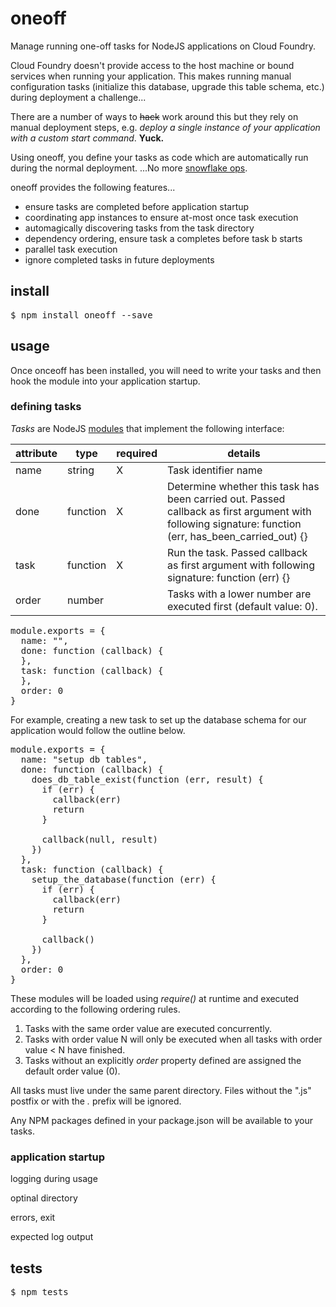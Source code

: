 # oneoff

Manage running one-off tasks for NodeJS applications on Cloud Foundry.

Cloud Foundry doesn't provide access to the host machine or bound services when running your
application. This makes running manual configuration tasks (initialize this 
database, upgrade this table schema, etc.) during deployment a challenge...

There are a number of ways to ~~hack~~ work around this but they rely on manual 
deployment steps, e.g. *deploy a single instance of your application with a
custom start command*. **Yuck.**

Using oneoff, you define your tasks as code which are automatically run during
the normal deployment. ...No more [snowflake ops](http://martinfowler.com/bliki/SnowflakeServer.html).

oneoff provides the following features...

* ensure tasks are completed before application startup
* coordinating app instances to ensure at-most once task execution 
* automagically discovering tasks from the task directory 
* dependency ordering, ensure task a completes before task b starts
* parallel task execution 
* ignore completed tasks in future deployments

## install 

<pre>
$ npm install oneoff --save
</pre>

## usage 

Once onceoff has been installed, you will need to write your tasks and then 
hook the module into your application startup. 

### defining tasks

*Tasks* are NodeJS [modules](https://nodejs.org/api/modules.html) that
implement the following interface: 

| attribute | type | required | details |
|-----------|------|----------|---------|
| name | string | X | Task identifier name |
| done | function | X | Determine whether this task has been carried out. Passed callback as first argument with following signature: function (err, has_been_carried_out) {}|
| task | function | X | Run the task. Passed callback as first argument with following signature: function (err) {}|
| order | number |  | Tasks with a lower number are executed first (default value: 0).|

<pre>
module.exports = {
  name: "",
  done: function (callback) {
  }, 
  task: function (callback) {
  },
  order: 0
}
</pre>

For example, creating a new task to set up the database schema for our
application would follow the outline below. 

<pre>
module.exports = {
  name: "setup db tables",
  done: function (callback) {
    does_db_table_exist(function (err, result) {
      if (err) {
        callback(err) 
        return
      }      
      
      callback(null, result)
    })
  }, 
  task: function (callback) {
    setup_the_database(function (err) {
      if (err) {
        callback(err)
        return
      }

      callback()
    })
  },
  order: 0
}
</pre>

These modules will be loaded using *require()* at runtime and executed
according to the following ordering rules.

1. Tasks with the same order value are executed concurrently.
2. Tasks with order value N will only be executed when all tasks with order value < N have
   finished.
3. Tasks without an explicitly *order* property defined are assigned the default order value (0).

All tasks must live under the same parent directory.
Files without the ".js" postfix or with the *.* prefix will be ignored.

Any NPM packages defined in your package.json will be available to
your tasks.

### application startup 


logging during usage

optinal directory

errors, exit

expected log output
## tests

<pre>
$ npm tests
</pre>
